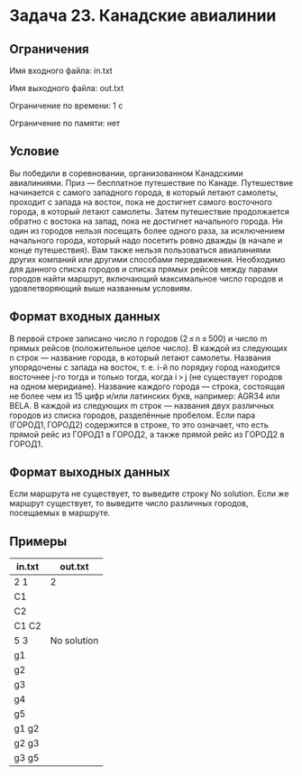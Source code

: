 # Задача 23. Канадские авиалинии
## Ограничения
Имя входного файла: in.txt

Имя выходного файла: out.txt

Ограничение по времени: 1 с

Ограничение по памяти: нет
## Условие
Вы победили в соревновании, организованном Канадскими авиалиниями. Приз — бесплатное путешествие по Канаде. Путешествие начинается с самого западного города, в который летают самолеты, проходит с запада на восток, пока не достигнет самого восточного города, в который летают самолеты. Затем путешествие продолжается обратно с востока на запад, пока не достигнет начального города. Ни один из городов нельзя посещать более одного раза, за исключением начального города, который надо посетить ровно дважды (в начале и конце путешествия). Вам также нельзя пользоваться авиалиниями других компаний или другими способами передвижения. Необходимо для данного списка городов и списка прямых рейсов между парами городов найти маршрут, включающий максимальное число городов и удовлетворяющий выше названным условиям.
## Формат входных данных
В первой строке записано число n городов (2 ≤ n ≤ 500) и число m прямых рейсов (положительное целое число). В каждой из следующих n строк — название города, в который летают самолеты. Названия упорядочены с запада на восток, т. е. i-й по порядку город находится восточнее j-го тогда и только тогда, когда i > j (не существует городов на одном меридиане). Название каждого города — строка, состоящая не более чем из 15 цифр и/или латинских букв, например: AGR34 или BELA. В каждой из следующих m строк — названия двух различных городов из списка городов, разделённые пробелом. Если пара (ГОРОД1, ГОРОД2) содержится в строке, то это означает, что есть прямой рейс из ГОРОД1 в ГОРОД2, а также прямой рейс из ГОРОД2 в ГОРОД1.
## Формат выходных данных
Если маршрута не существует, то выведите строку No solution. Если же маршрут существует, то выведите число различных городов, посещаемых в маршруте.
## Примеры
| in.txt | out.txt |
|----------|----------|
| 2 1 | 2   | 
| C1 |    | 
| C2 |    | 
| C1 C2 | | 
| 5 3 | No solution |
| g1 |    | 
| g2 |    | 
| g3 |    | 
| g4 |    | 
| g5 |    | 
| g1 g2 |    | 
| g2 g3 |    | 
| g3 g5 |    | 